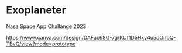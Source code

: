 # Exoplaneter
Nasa Space App Challange 2023

https://www.canva.com/design/DAFuc68G-7g/KUf1D5Hxy4u5pOnbQ-TBvQ/view?mode=prototype
